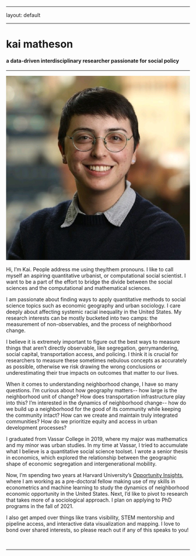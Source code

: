 ﻿---

layout: default

---


<div class="header-bar">

  <h1>kai matheson</h1>

  <h4>a data-driven interdisciplinary researcher passionate for social policy</h4>

  <hr>

</div>



<img class="col one right" src="/img/prof_pic.jpg">




Hi, I’m Kai. People address me using they/them pronouns. I like to call myself an aspiring quantitative urbanist, or computational social scientist. I want to be a part of the effort to bridge the divide between the social sciences and the computational and mathematical sciences. 



I am passionate about finding ways to apply quantitative methods to social science topics such as economic geography and urban sociology. I care deeply about affecting systemic racial inequality in the United States. My research interests can be mostly bucketed into two camps: the measurement of non-observables, and the process of neighborhood change. 



I believe it is extremely important to figure out the best ways to measure things that aren’t directly observable, like segregation, gerrymandering, social capital, transportation access, and policing. I think it is crucial for researchers to measure these sometimes nebulous concepts as accurately as possible, otherwise we risk drawing the wrong conclusions or underestimating their true impacts on outcomes that matter to our lives.



When it comes to understanding neighborhood change, I have so many questions. I’m curious about how geography matters-- how large is the neighborhood unit of change? How does transportation infrastructure play into this? I’m interested in the dynamics of neighborhood change-- how do we build up a neighborhood for the good of its community while keeping the community intact? How can we create and maintain truly integrated communities? How do we prioritize equity and access in urban development processes?



I graduated from Vassar College in 2019, where my major was mathematics and my minor was urban studies. In my time at Vassar, I tried to accumulate what I believe is a quantitative social science toolset. I wrote a senior thesis in economics, which explored the relationship between the geographic shape of economic segregation and intergenerational mobility. 



Now, I’m spending two years at Harvard University’s <a href="https://opportunityinsights.org/">Opportunity Insights</a>, where I am working as a pre-doctoral fellow making use of my skills in econometrics and machine learning to study the dynamics of neighborhood economic opportunity in the United States. Next, I’d like to pivot to research that takes more of a sociological approach. I plan on applying to PhD programs in the fall of 2021.



I also get amped over things like trans visibility, STEM mentorship and pipeline access, and interactive data visualization and mapping. I love to bond over shared interests, so please reach out if any of this speaks to you!





<br/>
<hr/>
<br/>
<span class="contacticon center">
	<a href="mailto:kaihartmatheson@gmail.com"><i class="fa fa-envelope-square"></i></a>
	<a href="https://github.com/kaimath" target="_blank"><i class="fa fa-github-square"></i></a>
	<a href="https://www.linkedin.com/in/kaimatheson" target="_blank"><i class="fa fa-linkedin-square"></i></a>
	<a href="https://twitter.com/mathematikai" target="_blank"><i class="fa fa-twitter-square"></i></a>
</span>

<div class="col three caption">
</div>



